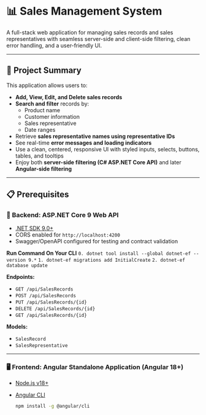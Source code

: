 
# 📊 Sales Management System

A full-stack web application for managing sales records and sales representatives with seamless server-side and client-side filtering, clean error handling, and a user-friendly UI.

---

## 📖 Project Summary

This application allows users to:

- **Add, View, Edit, and Delete sales records**
- **Search and filter** records by:
  - Product name
  - Customer information
  - Sales representative
  - Date ranges
- Retrieve **sales representative names using representative IDs**
- See real-time **error messages and loading indicators**
- Use a clean, centered, responsive UI with styled inputs, selects, buttons, tables, and tooltips
- Enjoy both **server-side filtering (C# ASP.NET Core API)** and later **Angular-side filtering**

---

## 📋 Prerequisites

### 🔧 Backend: ASP.NET Core 9 Web API

- [.NET SDK 9.0+](https://dotnet.microsoft.com/en-us/download)
- CORS enabled for `http://localhost:4200`
- Swagger/OpenAPI configured for testing and contract validation

**Run Command On Your CLI**
 `0. dotnet tool install --global dotnet-ef --version 9.*`
 `1. dotnet-ef migrations add InitialCreate`
 `2. dotnet-ef database update`

**Endpoints:**
- `GET /api/SalesRecords`
- `POST /api/SalesRecords`
- `PUT /api/SalesRecords/{id}`
- `DELETE /api/SalesRecords/{id}`
- `GET /api/SalesRecords/{id}`

**Models:**
- `SalesRecord`
- `SalesRepresentative`

---

### 🖥️ Frontend: Angular Standalone Application (Angular 18+)

- [Node.js v18+](https://nodejs.org/en/download)
- [Angular CLI](https://angular.io/cli)

  ```bash
  npm install -g @angular/cli